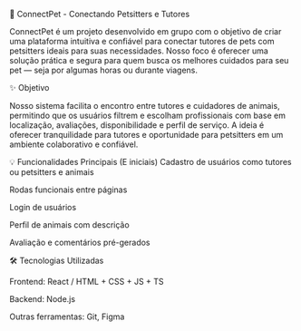 🐾 ConnectPet - Conectando Petsitters e Tutores

ConnectPet é um projeto desenvolvido em grupo com o objetivo de criar uma plataforma intuitiva e confiável para conectar tutores de pets com petsitters ideais para suas necessidades. Nosso foco é oferecer uma solução prática e segura para quem busca os melhores cuidados para seu pet — seja por algumas horas ou durante viagens.

✨ Objetivo

Nosso sistema facilita o encontro entre tutores e cuidadores de animais, permitindo que os usuários filtrem e escolham profissionais com base em localização, avaliações, disponibilidade e perfil de serviço. A ideia é oferecer tranquilidade para tutores e oportunidade para petsitters em um ambiente colaborativo e confiável.

💡 Funcionalidades Principais (E iniciais)
Cadastro de usuários como tutores ou petsitters e animais

Rodas funcionais entre páginas

Login de usuários

Perfil de animais com descrição

Avaliação e comentários pré-gerados 

🛠️ Tecnologias Utilizadas

Frontend: React /  HTML + CSS + JS + TS

Backend: Node.js 

Outras ferramentas: Git, Figma
